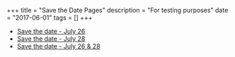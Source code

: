 +++
title = "Save the Date Pages"
description = "For testing purposes"
date = "2017-06-01"
tags = []
+++

- [Save the date - July 26](/page/save-the-date-july-26)
- [Save the date - July 28](/page/save-the-date-july-28)
- [Save the date - July 26 & 28](/page/save-the-date-july-26-28)

